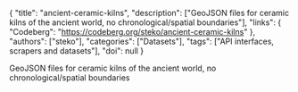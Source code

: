 {
  "title": "ancient-ceramic-kilns",
  "description": ["GeoJSON files for ceramic kilns of the ancient world, no chronological/spatial boundaries"],
  "links": {
    "Codeberg": "https://codeberg.org/steko/ancient-ceramic-kilns"
  },
  "authors": ["steko"],
  "categories": ["Datasets"],
  "tags": ["API interfaces, scrapers and datasets"],
  "doi": null
}

<!-- Generated by csv2md.R – do not edit by hand -->

GeoJSON files for ceramic kilns of the ancient world, no chronological/spatial boundaries